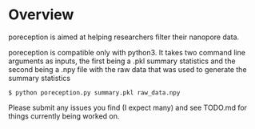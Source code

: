 # Overview
poreception is aimed at helping researchers filter their nanopore data.

poreception is compatible only with python3. It takes two command line arguments as inputs, the first being a .pkl summary statistics and the second being a .npy file with the raw data that was used to generate the summary statistics
```
$ python poreception.py summary.pkl raw_data.npy
```

Please submit any issues you find (I expect many) and see TODO.md for things currently being worked on.
